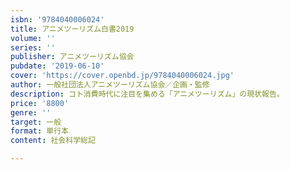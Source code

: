 ```yaml
---
isbn: '9784040006024'
title: アニメツーリズム白書2019
volume: ''
series: ''
publisher: アニメツーリズム協会
pubdate: '2019-06-10'
cover: 'https://cover.openbd.jp/9784040006024.jpg'
author: 一般社団法人アニメツーリズム協会／企画・監修
description: コト消費時代に注目を集める「アニメツーリズム」の現状報告。
price: '8800'
genre: ''
target: 一般
format: 単行本
content: 社会科学総記

---
```

